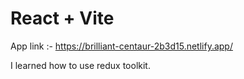 # React + Vite

App link :- https://brilliant-centaur-2b3d15.netlify.app/

I learned how to use redux toolkit.